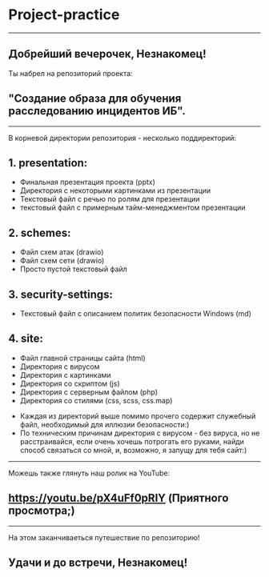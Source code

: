 # Project-practice
--------------------------------------------------------------
## Добрейший вечерочек, Незнакомец!
Ты набрел на репозиторий проекта:
## "Создание образа для обучения расследованию инцидентов ИБ".
--------------------------------------------------------------
В корневой директории репозитория - несколько поддиректорий:
## 1. presentation:
- Финальная презентация проекта (pptx)
- Директория с некоторыми картинками из презентации
- Текстовый файл с речью по ролям для презентации
- текстовый файл с примерным тайм-менеджментом презентации
## 2. schemes:
- Файл схем атак (drawio)
- Файл схем сети (drawio)
- Просто пустой текстовый файл
## 3. security-settings:
- Текстовый файл с описанием политик безопасности Windows (md)
## 4. site:
- Файл главной страницы сайта (html)
- Директория с вирусом
- Директория с картинками
- Директория со скриптом (js)
- Директория с серверным файлом (php)
- Директория со стилями (css, scss, css.map)
* Каждая из директорий выше помимо прочего содержит служебный файл, необходимый для иллюзии безопасности:)
* По техническим причинам директория с вирусом - без вируса, но не расстраивайся, если очень хочешь потрогать его руками, найди способ связаться со мной, и, возможно, я запущу для тебя сайт:)
--------------------------------------------------------------
Можешь также глянуть наш ролик на YouTube:
## https://youtu.be/pX4uFf0pRIY (Приятного просмотра;)
--------------------------------------------------------------
На этом заканчиваеться путешествие по репозиторию!
## Удачи и до встречи, Незнакомец!
